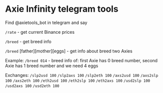 # Axie Infinity telegram tools

Find @axietools_bot in telegram and say

`/rate` - get current Binance prices

`/breed` - get breed info

`/breed` [father][mother][eggs] - get info about breed two Axies

Example:
`/breed 014` - breed info of: first Axie has 0 breed number, second Axie has 1 breed number and we need 4 eggs

Exchanges:
`/slp2usd 100`
`/slp2axs 100`
`/slp2eth 100`
`/axs2usd 100`
`/axs2slp 100`
`/axs2eth 100`
`/eth2usd 100`
`/eth2slp 100`
`/eth2axs 100`
`/usd2slp 100`
`/usd2axs 100`
`/usd2eth 100`
